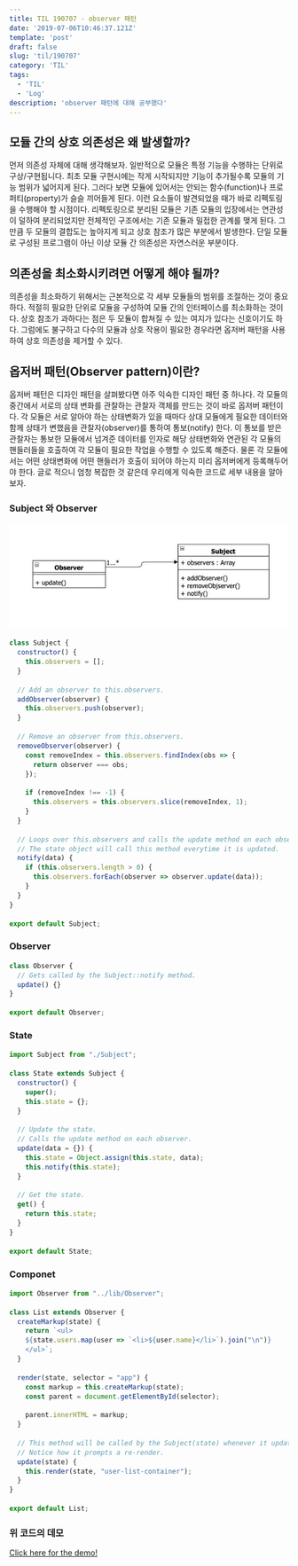 ```yaml
---
title: TIL 190707 - observer 패턴
date: '2019-07-06T10:46:37.121Z'
template: 'post'
draft: false
slug: 'til/190707'
category: 'TIL'
tags:
  - 'TIL'
  - 'Log'
description: 'observer 패턴에 대해 공부했다'
---
```




## 모듈 간의 상호 의존성은 왜 발생할까?

 먼저 의존성 자체에 대해 생각해보자. 일반적으로 모듈은 특정 기능을 수행하는 단위로 구상/구현됩니다. 최초 모듈 구현시에는 작게 시작되지만 기능이 추가될수록 모듈의 기능 범위가 넓어지게 된다. 그러다 보면 모듈에 있어서는 안되는 함수(function)나 프로퍼티(property)가 슬슬 끼어들게 된다. 이런 요소들이 발견되었을 때가 바로 리펙토링을 수행해야 할 시점이다. 리펙토링으로 분리된 모듈은 기존 모듈의 입장에서는 연관성이 덜하여 분리되었지만 전체적인 구조에서는 기존 모듈과 밀접한 관계를 맺게 된다. 그만큼 두 모듈의 결합도는 높아지게 되고 상호 참조가 많은 부분에서 발생한다. 단일 모듈로 구성된 프로그램이 아닌 이상 모듈 간 의존성은 자연스러운 부분이다.

## 의존성을 최소화시키려면 어떻게 해야 될까?

 의존성을 최소화하기 위해서는 근본적으로 각 세부 모듈들의 범위를 조절하는 것이 중요하다. 적절히 필요한 단위로 모듈을 구성하여 모듈 간의 인터페이스를 최소화하는 것이다. 상호 참조가 과하다는 점은 두 모듈이 합쳐질 수 있는 여지가 있다는 신호이기도 하다. 그럼에도 불구하고 다수의 모듈과 상호 작용이 필요한 경우라면 옵저버 패턴을 사용하여 상호 의존성을 제거할 수 있다.

## 옵저버 패턴(Observer pattern)이란?

   옵저버 패턴은 디자인 패턴을 살펴봤다면 아주 익숙한 디자인 패턴 중 하나다. 각 모듈의 중간에서 서로의 상태 변화를 관찰하는 관찰자 객체를 만드는 것이 바로 옵저버 패턴이다. 각 모듈은 서로 알아야 하는 상태변화가 있을 때마다 상대 모듈에게 필요한 데이터와 함께 상태가 변했음을 관찰자(observer)를 통하여 통보(notify)  한다. 이 통보를 받은 관찰자는 통보한 모듈에서 넘겨준 데이터를 인자로 해당 상태변화와 연관된 각 모듈의 핸들러들을 호출하여 각 모듈이 필요한 작업을 수행할 수 있도록 해준다. 물론 각 모듈에서는 어떤 상태변화에 어떤 핸들러가 호출이 되어야 하는지 미리 옵저버에게 등록해두어야 한다. 글로 적으니 엄청 복잡한 것 같은데 우리에게 익숙한 코드로 세부 내용을 알아보자.



### Subject 와 Observer

![image-20190708233730255](assets/image-20190708233730255.png)

```js
class Subject {
  constructor() {
    this.observers = [];
  }

  // Add an observer to this.observers.
  addObserver(observer) {
    this.observers.push(observer);
  }

  // Remove an observer from this.observers.
  removeObserver(observer) {
    const removeIndex = this.observers.findIndex(obs => {
      return observer === obs;
    });

    if (removeIndex !== -1) {
      this.observers = this.observers.slice(removeIndex, 1);
    }
  }

  // Loops over this.observers and calls the update method on each observer.
  // The state object will call this method everytime it is updated.
  notify(data) {
    if (this.observers.length > 0) {
      this.observers.forEach(observer => observer.update(data));
    }
  }
}

export default Subject;
```
### Observer

```js
class Observer {
  // Gets called by the Subject::notify method.
  update() {}
}

export default Observer;
```

### State

```js
import Subject from "./Subject";

class State extends Subject {
  constructor() {
    super();
    this.state = {};
  }

  // Update the state.
  // Calls the update method on each observer.
  update(data = {}) {
    this.state = Object.assign(this.state, data);
    this.notify(this.state);
  }

  // Get the state.
  get() {
    return this.state;
  }
}

export default State;
```
### Componet
```js
import Observer from "../lib/Observer";

class List extends Observer {
  createMarkup(state) {
    return `<ul>
    ${state.users.map(user => `<li>${user.name}</li>`).join("\n")}
    </ul>`;
  }

  render(state, selector = "app") {
    const markup = this.createMarkup(state);
    const parent = document.getElementById(selector);

    parent.innerHTML = markup;
  }

  // This method will be called by the Subject(state) whenever it updates.
  // Notice how it prompts a re-render.
  update(state) {
    this.render(state, "user-list-container");
  }
}

export default List;
```

### 위 코드의 데모

[Click here for the demo!](https://codesandbox.io/s/vqq4vvxl20?view=preview)
